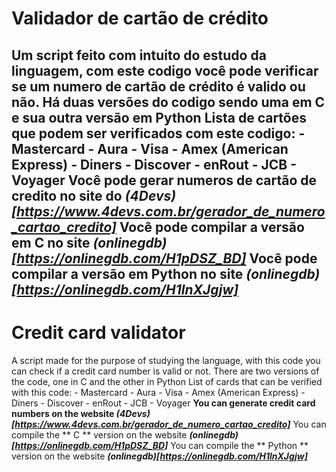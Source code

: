 # Validador de cartão de crédito 
Um script feito com intuito do estudo da linguagem, com este codigo você pode verificar se um numero de cartão de crédito é valido ou não.
Há duas versões do codigo sendo uma em C e sua outra versão em Python
Lista de cartões que podem ser verificados com este codigo:
    - Mastercard
    - Aura
    - Visa
    - Amex (American Express)
    - Diners
    - Discover
    - enRout
    - JCB
    - Voyager
**Você pode gerar numeros de cartão de credito no site do _(4Devs)[https://www.4devs.com.br/gerador_de_numero_cartao_credito]_**
Você pode compilar a versão em **C** no site **_(onlinegdb)[https://onlinegdb.com/H1pDSZ_BD]_**
Você pode compilar a versão em **Python** no site **_(onlinegdb)[https://onlinegdb.com/H1lnXJgjw]_**
--------------------------------------------------------------------------------------------
# Credit card validator
A script made for the purpose of studying the language, with this code you can check if a credit card number is valid or not.
There are two versions of the code, one in C and the other in Python
List of cards that can be verified with this code:
    - Mastercard
    - Aura
    - Visa
    - Amex (American Express)
    - Diners
    - Discover
    - enRout
    - JCB
    - Voyager
**You can generate credit card numbers on the website  _(4Devs)[https://www.4devs.com.br/gerador_de_numero_cartao_credito]_**
You can compile the ** C ** version on the website **_(onlinegdb)[https://onlinegdb.com/H1pDSZ_BD]_**
You can compile the ** Python ** version on the website **_(onlinegdb)[https://onlinegdb.com/H1lnXJgjw]_**